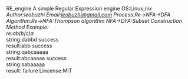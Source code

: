 RE_engine
A simple Regular Expression engine
OS:Linux,*nix
Author:leobuzhi
Email:leobuzhi@gmail.com
Process:Re->NFA->DFA
Algorithm:Re->NFA:Thompson algorithm
	NFA->DFA:Subset Construction Method
Example:				
	re:ab(b|c)a*			
	string:dabbd success  		
	result:abb   success		
	string:qabcaaaaa		
	result:abcaaaaa   success		
	string:sabaaaaa			
	result:      failure
Lincense:MIT

